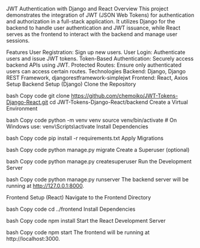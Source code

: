 JWT Authentication with Django and React
Overview
This project demonstrates the integration of JWT (JSON Web Tokens) for authentication and authorization in a full-stack application. It utilizes Django for the backend to handle user authentication and JWT issuance, while React serves as the frontend to interact with the backend and manage user sessions.

Features
User Registration: Sign up new users.
User Login: Authenticate users and issue JWT tokens.
Token-Based Authentication: Securely access backend APIs using JWT.
Protected Routes: Ensure only authenticated users can access certain routes.
Technologies
Backend: Django, Django REST Framework, djangorestframework-simplejwt
Frontend: React, Axios
Setup
Backend Setup (Django)
Clone the Repository

bash
Copy code
git clone https://github.com/chemoiko/JWT-Tokens-Django-React.git
cd JWT-Tokens-Django-React/backend
Create a Virtual Environment

bash
Copy code
python -m venv venv
source venv/bin/activate  # On Windows use: venv\Scripts\activate
Install Dependencies

bash
Copy code
pip install -r requirements.txt
Apply Migrations

bash
Copy code
python manage.py migrate
Create a Superuser (optional)

bash
Copy code
python manage.py createsuperuser
Run the Development Server

bash
Copy code
python manage.py runserver
The backend server will be running at http://127.0.0.1:8000.

Frontend Setup (React)
Navigate to the Frontend Directory

bash
Copy code
cd ../frontend
Install Dependencies

bash
Copy code
npm install
Start the React Development Server

bash
Copy code
npm start
The frontend will be running at http://localhost:3000.
